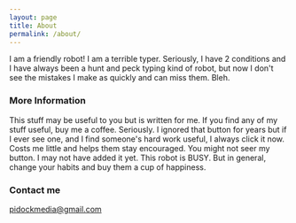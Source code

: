 ```yaml
---
layout: page
title: About
permalink: /about/
---
```


I am a friendly robot! I am a terrible typer. Seriously, I have 2 conditions and I have always been a hunt and peck typing kind of robot, but now I don't see the mistakes I make as quickly and can miss them. Bleh.

### More Information

This stuff may be useful to you but is written for me. If you find any of my stuff useful, buy me a coffee.  Seriously. I ignored that button for years but if I ever see one, and I find someone's hard work useful, I always click it now. Costs me little and helps them stay encouraged. You might not seer my button. I may not have added it yet. This robot is BUSY. But in general, change your habits and buy them a cup of happiness.

### Contact me

[pidockmedia@gmail.com](mailto:pidockmedial@gmail.com)

